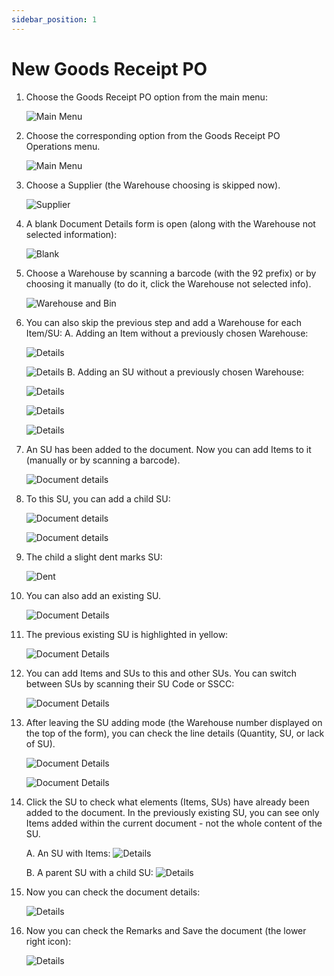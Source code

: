 ```yaml
---
sidebar_position: 1
---
```


# New Goods Receipt PO

1. Choose the Goods Receipt PO option from the main menu:

    ![Main Menu](./media/grpo-main-menu.webp)
2. Choose the corresponding option from the Goods Receipt PO Operations menu.

    ![Main Menu](./media/new-grpo-main.webp)
3. Choose a Supplier (the Warehouse choosing is skipped now).

    ![Supplier](./media/new-grop-new-supplier.webp)
4. A blank Document Details form is open (along with the Warehouse not selected information):

    ![Blank](./media/new-grpo-document-details.webp)
5. Choose a Warehouse by scanning a barcode (with the 92 prefix) or by choosing it manually (to do it, click the Warehouse not selected info).

    ![Warehouse and Bin](./media/new-grpo-warehouse-bin.webp)
6. You can also skip the previous step and add a Warehouse for each Item/SU:
A. Adding an Item without a previously chosen Warehouse:

    ![Details](./media/new-grpo-document-details-add-2.webp)

    ![Details](./media/new-grpo-document-details-warehouse.webp)
B. Adding an SU without a previously chosen Warehouse:

    ![Details](./media/new-grpo-document-details-add-3.webp)

    ![Details](./media/new-grpo-su-details.webp)

    ![Details](./media/new-grpo-su-details-warehouse.webp)
7. An SU has been added to the document. Now you can add Items to it (manually or by scanning a barcode).

    ![Document details](./media/new-grpo-document-details-ready.webp)
8. To this SU, you can add a child SU:

    ![Document details](./media/new-grpo-document-details-add-4.webp)

    ![Document details](./media/new-grpo-document-details-add-5.webp)
9. The child a slight dent marks SU:

    ![Dent](./media/new-grpo-document-details-dent.webp)
10. You can also add an existing SU.

    ![Document Details](./media/new-grpo-document-details-exisitng-su.webp)
11. The previous existing SU is highlighted in yellow:

    ![Document Details](./media/new-grpo-highlight.webp)
12. You can add Items and SUs to this and other SUs. You can switch between SUs by scanning their SU Code or SSCC:

    ![Document Details](./media/new-grpo-document-details-green-highlight.webp)
13. After leaving the SU adding mode (the Warehouse number displayed on the top of the form), you can check the line details (Quantity, SU, or lack of SU).

    ![Document Details](./media/new-grpo-document-details-green-highlight-2.webp)

    ![Document Details](./media/new-grpo-document-line-details.webp)
14. Click the SU to check what elements (Items, SUs) have already been added to the document. In the previously existing SU, you can see only Items added within the current document - not the whole content of the SU.

    A. An SU with Items:
    ![Details](./media/new-grpo-document-su-items.webp)

    B. A parent SU with a child SU:
    ![Details](./media/new-grpo-document-child-su.webp)

15. Now you can check the document details:

    ![Details](./media/new-grpo-document-summary.webp)

16. Now you can check the Remarks and Save the document (the lower right icon):

    ![Details](./media/new-grpo-document-remarks.webp)

